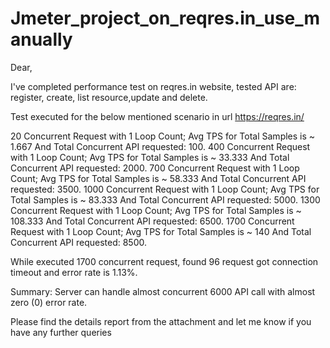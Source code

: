 # Jmeter_project_on_reqres.in_use_manually

Dear, 

I've completed performance test on reqres.in website, tested API are:  register, create, list resource,update and delete.

Test executed for the below mentioned scenario in url https://reqres.in/

20 Concurrent Request with 1 Loop Count; Avg TPS for Total Samples is ~ 1.667 And Total Concurrent API requested: 100.
400 Concurrent Request with 1 Loop Count; Avg TPS for Total Samples is ~ 33.333 And Total Concurrent API requested: 2000.
700 Concurrent Request with 1 Loop Count; Avg TPS for Total Samples is ~ 58.333 And Total Concurrent API requested: 3500.
1000 Concurrent Request with 1 Loop Count; Avg TPS for Total Samples is ~ 83.333 And Total Concurrent API requested: 5000.
1300 Concurrent Request with 1 Loop Count; Avg TPS for Total Samples is ~ 108.333 And Total Concurrent API requested: 6500.
1700 Concurrent Request with 1 Loop Count; Avg TPS for Total Samples is ~ 140 And Total Concurrent API requested: 8500.


While executed 1700 concurrent request, found  96 request got connection timeout and error rate is 1.13%. 

Summary: Server can handle almost concurrent 6000 API call with almost zero (0) error rate.

Please find the details report from the attachment and  let me know if you have any further queries
